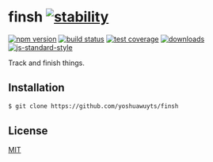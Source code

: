 # finsh [![stability][0]][1]
[![npm version][2]][3] [![build status][4]][5] [![test coverage][6]][7]
[![downloads][8]][9] [![js-standard-style][10]][11]

Track and finish things.

## Installation
```sh
$ git clone https://github.com/yoshuawuyts/finsh
```

## License
[MIT](https://tldrlegal.com/license/mit-license)

[0]: https://img.shields.io/badge/stability-experimental-orange.svg?style=flat-square
[1]: https://nodejs.org/api/documentation.html#documentation_stability_index
[2]: https://img.shields.io/npm/v/finsh.svg?style=flat-square
[3]: https://npmjs.org/package/finsh
[4]: https://img.shields.io/travis/yoshuawuyts/finsh/master.svg?style=flat-square
[5]: https://travis-ci.org/yoshuawuyts/finsh
[6]: https://img.shields.io/codecov/c/github/yoshuawuyts/finsh/master.svg?style=flat-square
[7]: https://codecov.io/github/yoshuawuyts/finsh
[8]: http://img.shields.io/npm/dm/finsh.svg?style=flat-square
[9]: https://npmjs.org/package/finsh
[10]: https://img.shields.io/badge/code%20style-standard-brightgreen.svg?style=flat-square
[11]: https://github.com/feross/standard
